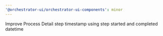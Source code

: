 ```yaml
---
'@orchestrator-ui/orchestrator-ui-components': minor
---
```


Improve Process Detail step timestamp using step started and completed datetime
